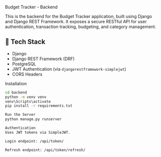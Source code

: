 Budget Tracker - Backend

This is the backend for the Budget Tracker application, built using Django and Django REST Framework. It exposes a secure RESTful API for user authentication, transaction tracking, budgeting, and category management.

## 🔧 Tech Stack

- Django
- Django REST Framework (DRF)
- PostgreSQL
- JWT Authentication (via `djangorestframework-simplejwt`)
- CORS Headers

Installation

```bash
cd backend
python -m venv venv
venv\Scripts\activate
pip install -r requirements.txt

Run the Server
python manage.py runserver

Authentication
Uses JWT tokens via SimpleJWT.

Login endpoint: /api/token/

Refresh endpoint: /api/token/refresh/
